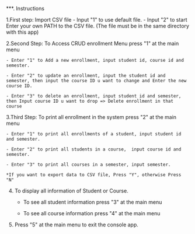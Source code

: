 ***. Instructions

1.First step: Import CSV file
    - Input "1" to use default file.
    - Input "2" to start Enter your own PATH to the CSV file. (The file must be in the same directory with this app)

2.Second Step: To Access CRUD enrollment Menu press "1" at the main menu

    - Enter "1" to Add a new enrollment, input student id, course id and semester.

    - Enter "2" to update an enrollment, input the student id and semester, then input the course ID u want to change and Enter the new course ID.

    - Enter "3" to delete an enrollment, input student id and semester, then Input course ID u want to drop => Delete enrollment in that course

3.Third Step: To print all enrollment in the system press "2" at the main menu

    - Enter "1" to print all enrollments of a student, input student id and semester.

    - Enter "2" to print all students in a course,  input course id and semester.
    
    - Enter "3" to print all courses in a semester, input semester.

    *If you want to export data to CSV file, Press "Y", otherwise Press "N"

4. To display all information of Student or Course.

    - To see all student information press "3" at the main menu

    - To see all course information press "4" at the main menu

5. Press "5" at the main menu to exit the console app.

